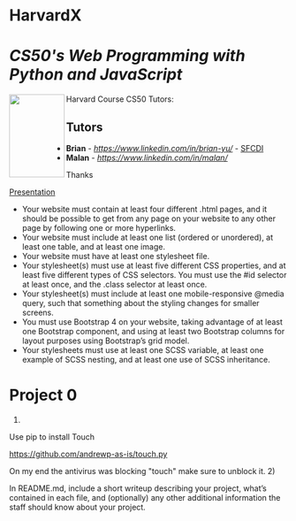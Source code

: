# HarvardX
*CS50's Web Programming with Python and JavaScript*
=====================================================
<img src="kanganru.png" align="left" width="100" height="150" />

 Harvard Course CS50
 Tutors:
 
 ## Tutors
* **Brian** - *https://www.linkedin.com/in/brian-yu/* - [SFCDI](https://www.sfcdi.org)
* **Malan** - *https://www.linkedin.com/in/malan/* 

Thanks

[Presentation](https://docs.google.com/presentation/d/1PY0RU9T0NnZnrGIihKm32UpJGw9H2y3DOEGgaJlzG2o/edit?ts=5dab4ee7#slide=id.g640068be55_0_5)

* Your website must contain at least four different .html pages, and it should be possible to get from any page on your website to any other page by following one or more hyperlinks.
* Your website must include at least one list (ordered or unordered), at least one table, and at least one image.
* Your website must have at least one stylesheet file.
* Your stylesheet(s) must use at least five different CSS properties, and at least five different types of CSS selectors. You must use the #id selector at least once, and the .class selector at least once.
* Your stylesheet(s) must include at least one mobile-responsive @media query, such that something about the styling changes for smaller screens.
* You must use Bootstrap 4 on your website, taking advantage of at least one Bootstrap component, and using at least two Bootstrap columns for layout purposes using Bootstrap’s grid model.
* Your stylesheets must use at least one SCSS variable, at least one example of SCSS nesting, and at least one use of SCSS inheritance.


# Project 0
1)

Use pip to install Touch

https://github.com/andrewp-as-is/touch.py 

On my end the antivirus was blocking "touch" make sure to unblock it. 
2) 

In README.md, include a short writeup describing your project, what’s contained in each file, and (optionally) any other additional information the staff should know about your project.



